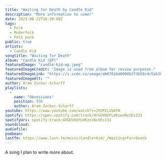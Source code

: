 ```yaml
---
title: "Waiting for Death by Candle Kid"
description: "More information to come!"
date: 2023-08-22T16:20:06Z
tags:
  - Folk
  - Muderfolk
  - Folk punk
public: true
artists:
  - Candle Kid
songtitle: "Waiting for Death"
album: "Candle Kid (EP)"
featuredImage: "candle-kid-ep.jpeg"
featuredImageCredit: "Image is used from album for review purposes."
featuredImageLink: "https://i.scdn.co/image/ab67616d0000b273b58c4c5ab38a722b4aee1dd0"
featuredImageAlt: ""
author: Aram Zucker-Scharff
playlists:
  -
    name: "Obsessions"
    position: 336
    author: Aram Zucker-Scharff
youtube: https://www.youtube.com/watch?v=JXUPILVbAY0
spotify: https://open.spotify.com/track/4VGUVQVFLm6zexNxSEs131
spotifyUri: spotify:track:4VGUVQVFLm6zexNxSEs131
soundcloud:
audiofile:
podbean:
lastfm: https://www.last.fm/music/Candle+Kid/_/Waiting+For+Death
---
```


A song I plan to write more about.
		